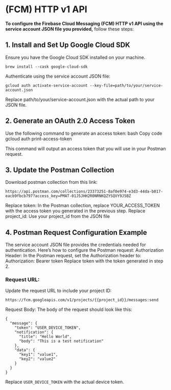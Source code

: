 #  (FCM) HTTP v1 API

**To configure the Firebase Cloud Messaging (FCM) HTTP v1 API using the service account JSON file you provided,** 
follow these steps:
## 1. Install and Set Up Google Cloud SDK
Ensure you have the Google Cloud SDK installed on your machine.
```
brew install --cask google-cloud-sdk
```

Authenticate using the service account JSON file:

```
gcloud auth activate-service-account --key-file=path/to/your/service-account.json
```

Replace path/to/your/service-account.json with the actual path to your JSON file.
## 2. Generate an OAuth 2.0 Access Token
Use the following command to generate an access token:
bash
Copy code
gcloud auth print-access-token

This command will output an access token that you will use in your Postman request.
## 3. Update the Postman Collection
Download postman collection from this link:

```
https://api.postman.com/collections/23373251-8af0e974-e3d3-44da-b017-eacb9fbcb797?access_key=PMAT-01J5JHH2R0NRNKQZYSQVY9J5BZ
```

Replace token: In the Postman collection, replace YOUR_ACCESS_TOKEN with the access token you generated in the previous step.
Replace project_id: Use your project_id from the JSON file
## 4. Postman Request Configuration Example
The service account JSON file provides the credentials needed for authentication. Here’s how to configure the Postman request:
Authorization Header:
In the Postman request, set the Authorization header to:
Authorization: Bearer token
Replace token with the token generated in step 2.
### Request URL:
Update the request URL to include your project ID:

```
https://fcm.googleapis.com/v1/projects/{{project_id}}/messages:send
```
Request Body:
The body of the request should look like this:

```
{
  "message": {
    "token": "USER_DEVICE_TOKEN",
    "notification": {
      "title": "Hello World",
      "body": "This is a test notification"
    },
    "data": {
      "key1": "value1",
      "key2": "value2"
    }
  }
}
```
Replace `USER_DEVICE_TOKEN` with the actual device token.
